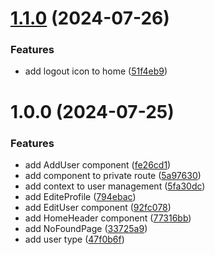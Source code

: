 # [1.1.0](https://github.com/maycon8609/vite-user-management/compare/v1.0.0...v1.1.0) (2024-07-26)


### Features

* add logout icon to home ([51f4eb9](https://github.com/maycon8609/vite-user-management/commit/51f4eb919b294be5730f5389edd03bc882c163ea))

# 1.0.0 (2024-07-25)


### Features

* add AddUser component ([fe26cd1](https://github.com/maycon8609/vite-user-management/commit/fe26cd1ed3eac54d300f75170f45bdd6f5d433db))
* add component to private route ([5a97630](https://github.com/maycon8609/vite-user-management/commit/5a97630a25e0a3c98641ea9c0c5ca56ed28038ae))
* add context to user management ([5fa30dc](https://github.com/maycon8609/vite-user-management/commit/5fa30dc3a595ddffa74a815aaa368aecf33acc68))
* add EditeProfile ([794ebac](https://github.com/maycon8609/vite-user-management/commit/794ebacaa0f1730efe697fa3527d3f36344c2424))
* add EditUser component ([92fc078](https://github.com/maycon8609/vite-user-management/commit/92fc0784b55f35c83199b78899a49391230d82cc))
* add HomeHeader component ([77316bb](https://github.com/maycon8609/vite-user-management/commit/77316bb8d3250ed77308f104d88a3241c9883cb1))
* add NoFoundPage ([33725a9](https://github.com/maycon8609/vite-user-management/commit/33725a92fce5cbc81faa00ab642c413db072206d))
* add user type ([47f0b6f](https://github.com/maycon8609/vite-user-management/commit/47f0b6f32fecdea36b4e67184d147427e10cff4b))
